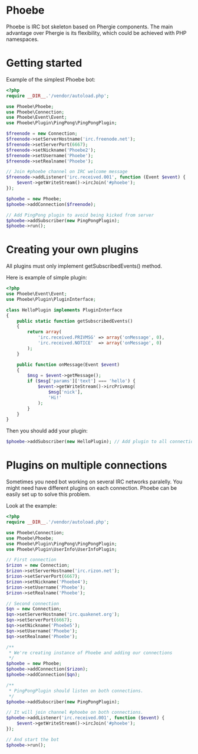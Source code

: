 Phoebe
======

Phoebe is IRC bot skeleton based on Phergie components.
The main advantage over Phergie is its flexibility, which could be achieved with PHP namespaces.

Getting started
===============

Example of the simplest Phoebe bot:
```php
<?php
require __DIR__.'/vendor/autoload.php';

use Phoebe\Phoebe;
use Phoebe\Connection;
use Phoebe\Event\Event;
use Phoebe\Plugin\PingPong\PingPongPlugin;

$freenode = new Connection;
$freenode->setServerHostname('irc.freenode.net');
$freenode->setServerPort(6667);
$freenode->setNickname('Phoebe2');
$freenode->setUsername('Phoebe');
$freenode->setRealname('Phoebe');

// Join #phoebe channel on IRC welcome message
$freenode->addListener('irc.received.001', function (Event $event) {
    $event->getWriteStream()->ircJoin('#phoebe');
});

$phoebe = new Phoebe;
$phoebe->addConnection($freenode);

// Add PingPong plugin to avoid being kicked from server
$phoebe->addSubscriber(new PingPongPlugin);
$phoebe->run();
```

Creating your own plugins
=========================

All plugins must only implement getSubscribedEvents() method.

Here is example of simple plugin:
```php
<?php
use Phoebe\Event\Event;
use Phoebe\Plugin\PluginInterface;

class HelloPlugin implements PluginInterface
{
    public static function getSubscribedEvents()
    {
        return array(
            'irc.received.PRIVMSG' => array('onMessage', 0),
            'irc.received.NOTICE'  => array('onMessage', 0)
        );
    }

    public function onMessage(Event $event)
    {
        $msg = $event->getMessage();
        if ($msg['params']['text'] === 'hello') {
            $event->getWriteStream()->ircPrivmsg(
                $msg['nick'],
                'Hi!'
            );
        }
    }
}
```

Then you should add your plugin:

```php
$phoebe->addSubscriber(new HelloPlugin); // Add plugin to all connections
```

Plugins on multiple connections
=================================

Sometimes you need bot working on several IRC networks paralelly.
You might need have different plugins on each connection. Phoebe can be easily set up to solve this problem.

Look at the example:
```php
<?php
require __DIR__.'/vendor/autoload.php';

use Phoebe\Connection;
use Phoebe\Phoebe;
use Phoebe\Plugin\PingPong\PingPongPlugin;
use Phoebe\Plugin\UserInfo\UserInfoPlugin;

// First connection
$rizon = new Connection;
$rizon->setServerHostname('irc.rizon.net');
$rizon->setServerPort(6667);
$rizon->setNickname('Phoebe4');
$rizon->setUsername('Phoebe');
$rizon->setRealname('Phoebe');

// Second connection
$qn = new Connection;
$qn->setServerHostname('irc.quakenet.org');
$qn->setServerPort(6667);
$qn->setNickname('Phoebe5');
$qn->setUsername('Phoebe');
$qn->setRealname('Phoebe');

/**
 * We're creating instance of Phoebe and adding our connections
 */
$phoebe = new Phoebe;
$phoebe->addConnection($rizon);
$phoebe->addConnection($qn);

/**
 * PingPongPlugin should listen on both connections.
 */
$phoebe->addSubscriber(new PingPongPlugin);

// It will join channel #phoebe on both connections.
$phoebe->addListener('irc.received.001', function ($event) {
    $event->getWriteStream()->ircJoin('#phoebe');
});

// And start the bot
$phoebe->run();
```
